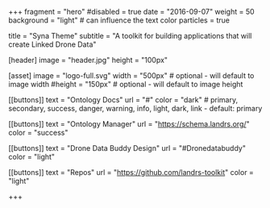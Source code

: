 +++
fragment = "hero"
#disabled = true
date = "2016-09-07"
weight = 50
background = "light" # can influence the text color
particles = true

title = "Syna Theme"
subtitle = "A toolkit for building applications that will create Linked Drone Data"

[header]
  image = "header.jpg"
  height = "100px"

[asset]
  image = "logo-full.svg"
  width = "500px" # optional - will default to image width
  #height = "150px" # optional - will default to image height

[[buttons]]
  text = "Ontology Docs"
  url = "#"
  color = "dark" # primary, secondary, success, danger, warning, info, light, dark, link - default: primary

[[buttons]]
  text = "Ontology Manager"
  url = "https://schema.landrs.org/"
  color = "success"


[[buttons]]
  text = "Drone Data Buddy Design"
  url = "#Dronedatabuddy"
  color = "light"

[[buttons]]
  text = "Repos"
  url = "https://github.com/landrs-toolkit"
  color = "light"

+++

